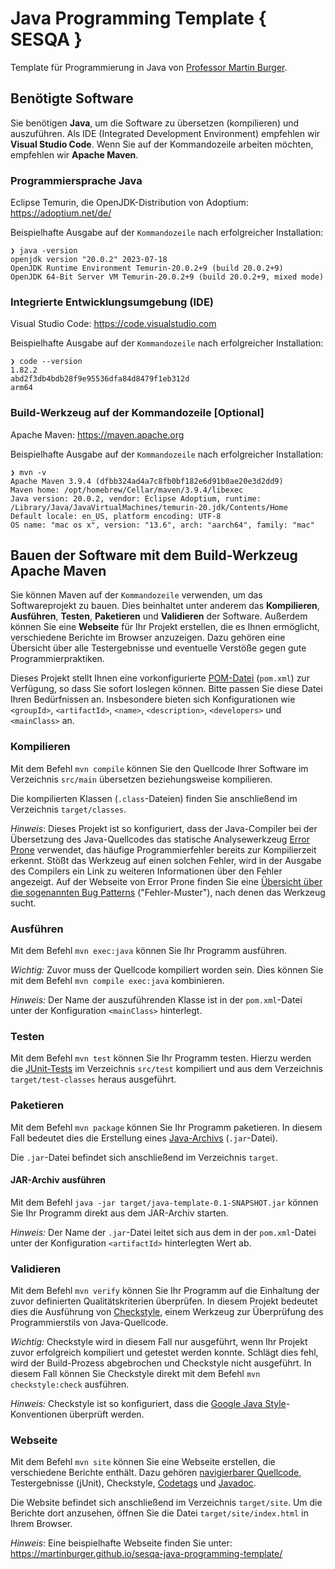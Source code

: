 # Java Programming Template { SESQA }

Template für Programmierung in Java von [Professor Martin Burger](https://sesqa.martin-burger.net).

## Benötigte Software

Sie benötigen **Java**, um die Software zu übersetzen (kompilieren) und auszuführen. Als IDE (Integrated Development Environment) empfehlen wir **Visual Studio Code**. Wenn Sie auf der Kommandozeile arbeiten möchten, empfehlen wir **Apache Maven**.

### Programmiersprache Java

Eclipse Temurin, die OpenJDK-Distribution von Adoptium: <https://adoptium.net/de/>

Beispielhafte Ausgabe auf der `Kommandozeile` nach erfolgreicher Installation:

```shell
❯ java -version
openjdk version "20.0.2" 2023-07-18
OpenJDK Runtime Environment Temurin-20.0.2+9 (build 20.0.2+9)
OpenJDK 64-Bit Server VM Temurin-20.0.2+9 (build 20.0.2+9, mixed mode)
```

### Integrierte Entwicklungsumgebung (IDE)

Visual Studio Code: <https://code.visualstudio.com>

Beispielhafte Ausgabe auf der `Kommandozeile` nach erfolgreicher Installation:

```shell
❯ code --version
1.82.2
abd2f3db4bdb28f9e95536dfa84d8479f1eb312d
arm64
```

### Build-Werkzeug auf der Kommandozeile [Optional]

Apache Maven: <https://maven.apache.org>

Beispielhafte Ausgabe auf der `Kommandozeile` nach erfolgreicher Installation:

```shell
❯ mvn -v
Apache Maven 3.9.4 (dfbb324ad4a7c8fb0bf182e6d91b0ae20e3d2dd9)
Maven home: /opt/homebrew/Cellar/maven/3.9.4/libexec
Java version: 20.0.2, vendor: Eclipse Adoptium, runtime: /Library/Java/JavaVirtualMachines/temurin-20.jdk/Contents/Home
Default locale: en_US, platform encoding: UTF-8
OS name: "mac os x", version: "13.6", arch: "aarch64", family: "mac"
```

## Bauen der Software mit dem Build-Werkzeug Apache Maven

Sie können Maven auf der `Kommandozeile` verwenden, um das Softwareprojekt zu bauen. Dies beinhaltet unter anderem das **Kompilieren**, **Ausführen**, **Testen**, **Paketieren** und **Validieren** der Software. Außerdem können Sie eine **Webseite** für Ihr Projekt erstellen, die es Ihnen ermöglicht, verschiedene Berichte im Browser anzuzeigen. Dazu gehören eine Übersicht über alle Testergebnisse und eventuelle Verstöße gegen gute Programmierpraktiken.

Dieses Projekt stellt Ihnen eine vorkonfigurierte [POM-Datei](https://maven.apache.org/guides/introduction/introduction-to-the-pom.html) (`pom.xml`) zur Verfügung, so dass Sie sofort loslegen können. Bitte passen Sie diese Datei Ihren Bedürfnissen an. Insbesondere bieten sich Konfigurationen wie `<groupId>`, `<artifactId>`, `<name>`, `<description>`, `<developers>` und `<mainClass>` an.

### Kompilieren

Mit dem Befehl `mvn compile` können Sie den Quellcode Ihrer Software im Verzeichnis `src/main` übersetzen beziehungsweise kompilieren.

Die kompilierten Klassen (`.class`-Dateien) finden Sie anschließend im Verzeichnis `target/classes`.

*Hinweis*: Dieses Projekt ist so konfiguriert, dass der Java-Compiler bei der Übersetzung des Java-Quellcodes das statische Analysewerkzeug [Error Prone](https://errorprone.info) verwendet, das häufige Programmierfehler bereits zur Kompilierzeit erkennt. Stößt das Werkzeug auf einen solchen Fehler, wird in der Ausgabe des Compilers ein Link zu weiteren Informationen über den Fehler angezeigt. Auf der Webseite von Error Prone finden Sie eine [Übersicht über die sogenannten Bug Patterns](https://errorprone.info/bugpatterns) ("Fehler-Muster"), nach denen das Werkzeug sucht.

### Ausführen

Mit dem Befehl `mvn exec:java` können Sie Ihr Programm ausführen.

*Wichtig:* Zuvor muss der Quellcode kompiliert worden sein. Dies können Sie mit dem Befehl `mvn compile exec:java` kombinieren.

*Hinweis:* Der Name der auszuführenden Klasse ist in der `pom.xml`-Datei unter der Konfiguration `<mainClass>` hinterlegt.

### Testen

Mit dem Befehl `mvn test` können Sie Ihr Programm testen. Hierzu werden die [JUnit-Tests](https://junit.org) im Verzeichnis `src/test` kompiliert und aus dem Verzeichnis `target/test-classes` heraus ausgeführt.

### Paketieren

Mit dem Befehl `mvn package` können Sie Ihr Programm paketieren. In diesem Fall bedeutet dies die Erstellung eines [Java-Archivs](https://openbook.rheinwerk-verlag.de/javainsel/23_005.html#u23.5) (`.jar`-Datei).

Die `.jar`-Datei befindet sich anschließend im Verzeichnis `target`.

#### JAR-Archiv ausführen

Mit dem Befehl `java -jar target/java-template-0.1-SNAPSHOT.jar` können Sie Ihr Programm direkt aus dem JAR-Archiv starten.

*Hinweis:* Der Name der `.jar`-Datei leitet sich aus dem in der `pom.xml`-Datei unter der Konfiguration `<artifactId>` hinterlegten Wert ab.

### Validieren

Mit dem Befehl `mvn verify` können Sie Ihr Programm auf die Einhaltung der zuvor definierten Qualitätskriterien überprüfen. In diesem Projekt bedeutet dies die Ausführung von [Checkstyle](https://checkstyle.org), einem Werkzeug zur Überprüfung des Programmierstils von Java-Quellcode.

*Wichtig:* Checkstyle wird in diesem Fall nur ausgeführt, wenn Ihr Projekt zuvor erfolgreich kompiliert und getestet werden konnte. Schlägt dies fehl, wird der Build-Prozess abgebrochen und Checkstyle nicht ausgeführt. In diesem Fall können Sie Checkstyle direkt mit dem Befehl `mvn checkstyle:check` ausführen.

*Hinweis:* Checkstyle ist so konfiguriert, dass die [Google Java Style](https://google.github.io/styleguide/javaguide.html)-Konventionen überprüft werden.

### Webseite

Mit dem Befehl `mvn site` können Sie eine Webseite erstellen, die verschiedene Berichte enthält. Dazu gehören [navigierbarer Quellcode](https://maven.apache.org/jxr/), Testergebnisse (jUnit), Checkstyle, [Codetags](https://stackoverflow.com/q/1452934/66981) und [Javadoc](https://openbook.rheinwerk-verlag.de/javainsel/23_004.html#u23.4).

Die Website befindet sich anschließend im Verzeichnis `target/site`. Um die Berichte dort anzusehen, öffnen Sie die Datei `target/site/index.html` in Ihrem Browser.

*Hinweis*: Eine beispielhafte Webseite finden Sie unter: <https://martinburger.github.io/sesqa-java-programming-template/>
